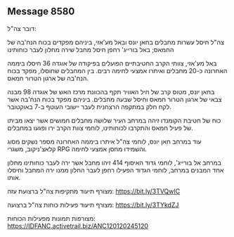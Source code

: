 ## Message 8580

דובר צה"ל:

צה"ל חיסל עשרות מחבלים בחאן יונס ובאל מע'אזי, ביניהם מפקדים בכוח הנח'בה של החמאס; באל בורייג' רחפן חיסל מחבל שירה מחלון לעבר כוחותינו

באל מע'אזי, צוותי הקרב החטיבתיים הפועלים בפיקודה של אוגדה 36 חיסלו ביממה האחרונה כ-20 מחבלים ואיתרו אמצעי לחימה רבים. בין המחבלים שחוסלו, מפקד בכוח הנח'בה של ארגון הטרור חמאס.

בחאן יונס, מטוס קרב של חיל האוויר תקף בהכוונת מרכז האש של אוגדה 98 מבנה צבאי של ארגון הטרור חמאס וחיסל שבעה מחבלים. ביניהם מפקד בכוח הנח'בה אשר לקח חלק במתקפה הרצחנית לעבר יישובי העוטף ב-7 באוקטובר.

כוח של חטיבת הקומנדו זיהה במרחב העיר שלושה מחבלים חמושים אשר יצאו מביתו של פעיל חמאס והתקרבו לכוחותינו, לוחמי צוות הקרב ירו ופגעו במחבלים.

עוד במרחב חאן יונס, לוחמי צה"ל איתרו ביממה האחרונה מספר נשקים מסוג קלאצ'ניקוב, משגרי RPG והשמידו מחסן אמצעי לחימה.

במרחב אל בורייג', לוחמי גדוד האיסוף 414 זיהו מחבל אשר ירה לעבר כוחותינו מחלון אחד המבנים במרחב, לוחמי הגדוד הפעילו רחפן לעבר החלון ממנו ירה המחבל וחיסלו אותו.

מצורף תיעוד מתקיפות צה"ל ברצועת עזה: https://bit.ly/3TVQwIC

מצורף תיעוד פעילות כוחות צה"ל ברצועה: https://bit.ly/3TYkdZJ

מצורפות תמונות מפעילות הכוחות: https://IDFANC.activetrail.biz/ANC120120245120

